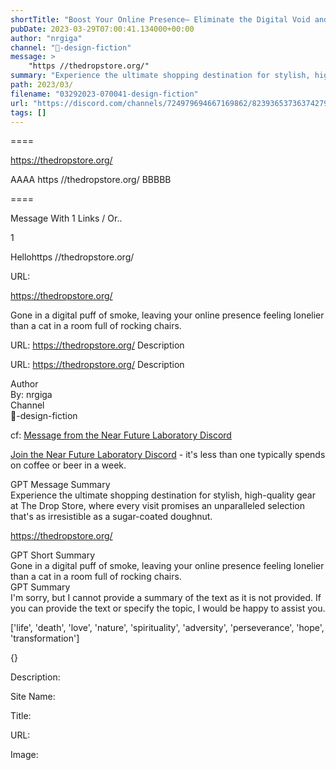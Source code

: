 ```yaml
---
shortTitle: "Boost Your Online Presence— Eliminate the Digital Void and Make an Impact"
pubDate: 2023-03-29T07:00:41.134000+00:00
author: "nrgiga"
channel: "🚀-design-fiction"
message: >
    "https //thedropstore.org/"
summary: "Experience the ultimate shopping destination for stylish, high-quality gear at The Drop Store, where every visit promises an unparalleled selection that's as irresistible as a sugar-coated doughnut."
path: 2023/03/
filename: "03292023-070041-design-fiction"
url: "https://discord.com/channels/724979694667169862/823936537363742790/1090530956579975238"
tags: []
---
```

====

https://thedropstore.org/

<!-- 

 -->

AAAA https //thedropstore.org/ BBBBB

====
<div class="metadata-title-header pt-3 pb-3 pl-2">Message  With 1 Links / Or..</div>    
<div class="human-content-container">  


<p>1</p>
<div style="font-family: var(--font-family-peak);">Hellohttps //thedropstore.org/</div>

URL: <p>https://thedropstore.org/</p>
<p></p>  <!-- Example: Display each item in a paragraph -->
<p>Gone in a digital puff of smoke, leaving your online presence feeling lonelier than a cat in a room full of rocking chairs.</p>




URL: https://thedropstore.org/
Description 

</div>

<div class="bg-blue-300 p-4 rounded-md mb-4">

URL: https://thedropstore.org/
Description 

</div>

<div class="metadata-title-header pt-3 pb-3 pl-2">Author</div>    
<div class="bg-gray-200 p-4 rounded-md mb-4">   
By: nrgiga
</div>

<div class="metadata-title-header pt-3 pb-3 pl-2">Channel</div>    
<div class="bg-gray-200 p-4 rounded-md mb-4">   
🚀-design-fiction</span>
</div>

cf: <a href="">Message from the Near Future Laboratory Discord</a>

<a href="">Join the Near Future Laboratory Discord</a> - it's less than one typically spends on coffee or beer in a week. 

<div class="metadata-title-header pt-3 pb-3 pl-2">GPT Message Summary</div>    
<div class="robot-content-container">
Experience the ultimate shopping destination for stylish, high-quality gear at The Drop Store, where every visit promises an unparalleled selection that's as irresistible as a sugar-coated doughnut.
</div>
</div>


<a href="https://thedropstore.org/">https://thedropstore.org/</a><br/>

<div class="metadata-title-header pt-3 pb-3 pl-2">GPT Short Summary</div>
<div class="robot-content-container">
Gone in a digital puff of smoke, leaving your online presence feeling lonelier than a cat in a room full of rocking chairs.
</div>

<div class="metadata-title-header pt-3 pb-3 pl-2">GPT Summary</div>
<div class="robot-content-container">
I'm sorry, but I cannot provide a summary of the text as it is not provided. If you can provide the text or specify the topic, I would be happy to assist you.
</div>

<!-- Summary:  The Internet is a temporary offline world of sorts . It is a world of social media users . The internet is a place for people to take part in the world's largest social network . -->

['life', 'death', 'love', 'nature', 'spirituality', 'adversity', 'perseverance', 'hope', 'transformation']

<div class="bg-gray-400"> {} </div>

Description: 

Site Name: 

Title: 

URL: 

Image: <img src="" width="" height=""/>


